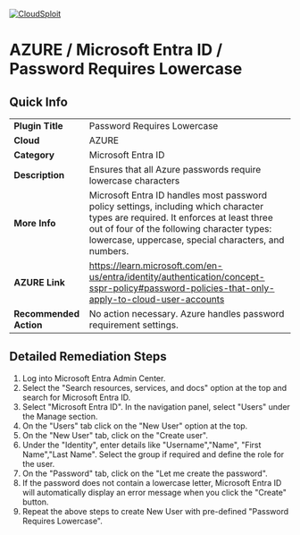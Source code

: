 [![CloudSploit](https://cloudsploit.com/img/logo-new-big-text-100.png "CloudSploit")](https://cloudsploit.com)

# AZURE / Microsoft Entra ID / Password Requires Lowercase

## Quick Info

| | |
|-|-|
| **Plugin Title** | Password Requires Lowercase |
| **Cloud** | AZURE |
| **Category** | Microsoft Entra ID |
| **Description** | Ensures that all Azure passwords require lowercase characters |
| **More Info** | Microsoft Entra ID handles most password policy settings, including which character types are required. It enforces at least three out of four of the following character types: lowercase, uppercase, special characters, and numbers. |
| **AZURE Link** | https://learn.microsoft.com/en-us/entra/identity/authentication/concept-sspr-policy#password-policies-that-only-apply-to-cloud-user-accounts |
| **Recommended Action** | No action necessary. Azure handles password requirement settings. |

## Detailed Remediation Steps
1. Log into Microsoft Entra Admin Center.
2. Select the "Search resources, services, and docs" option at the top and search for Microsoft Entra ID. 
3.  Select "Microsoft Entra ID". In the navigation panel, select "Users" under the Manage section.
4. On the "Users" tab click on the "New User" option at the top.
5. On the "New User" tab, click on the "Create user".
6. Under the "Identity", enter details like "Username","Name", "First Name","Last Name". Select the group if required and define the role for the user.
7. On the "Password" tab, click on the "Let me create the password". 
8. If the password does not contain a lowercase letter, Microsoft Entra ID will automatically display an error message when you click the "Create" button. 
9. Repeat the above steps to create New User with pre-defined "Password Requires Lowercase".
